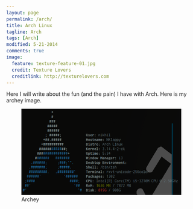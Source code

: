 ```yaml
---
layout: page
permalink: /arch/
title: Arch Linux
tagline: Arch
tags: [Arch]
modified: 5-21-2014
comments: true
image:
  feature: texture-feature-01.jpg
  credit: Texture Lovers
  creditlink: http://texturelovers.com
---
```


Here I will write about the fun (and the pain) I have with Arch. Here is my archey image. 
<figure>
<img src="/images/snapshot4.png">
<figcaption>Archey</figcaption>
</figure>


